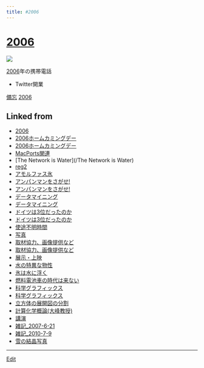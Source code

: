 ```yaml
---
title: #2006
---
```

# [2006](/2006)

![](https://upload.wikimedia.org/wikipedia/ja/thumb/5/54/FOMA_F903.jpg/200px-FOMA_F903.jpg)


[2006](/2006)年の携帯電話
* Twitter開業



[備忘](/備忘) [2006](/2006)





## Linked from

* [2006](/2006)
* [2006ホームカミングデー](/2006ホームカミングデー)
* [2006ホームカミングデー](/2006ホームカミングデー)
* [MacPorts関連](/MacPorts関連)
* [The Network is Water](/The Network is Water)
* [reg2](/reg2)
* [アモルファス氷](/アモルファス氷)
* [アンパンマンをさがせ!](/アンパンマンをさがせ!)
* [アンパンマンをさがせ!](/アンパンマンをさがせ!)
* [データマイニング](/データマイニング)
* [データマイニング](/データマイニング)
* [ドイツは3位だったのか](/ドイツは3位だったのか)
* [ドイツは3位だったのか](/ドイツは3位だったのか)
* [使途不明時間](/使途不明時間)
* [写真](/写真)
* [取材協力、画像提供など](/取材協力、画像提供など)
* [取材協力、画像提供など](/取材協力、画像提供など)
* [展示・上映](/展示・上映)
* [水の特異な物性](/水の特異な物性)
* [氷は水に浮く](/氷は水に浮く)
* [燃料電池車の時代は来ない](/燃料電池車の時代は来ない)
* [科学グラフィックス](/科学グラフィックス)
* [科学グラフィックス](/科学グラフィックス)
* [立方体の展開図の分割](/立方体の展開図の分割)
* [計算化学概論(大峰教授)](/計算化学概論(大峰教授))
* [講演](/講演)
* [雑記_2007-6-21](/雑記_2007-6-21)
* [雑記_2010-7-9](/雑記_2010-7-9)
* [雪の結晶写真](/雪の結晶写真)


----

[Edit](https://github.com/vitroid/vitroid.github.io/edit/master/MD/2006.md)

